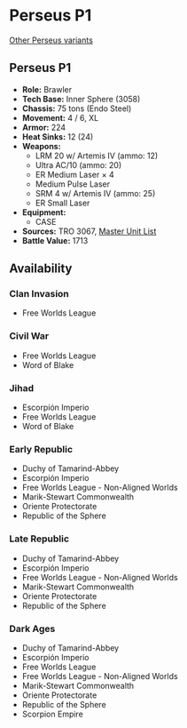 # Perseus P1

[Other Perseus variants](../perseus.md)

## Perseus P1
- **Role:** Brawler
- **Tech Base:** Inner Sphere (3058)
- **Chassis:** 75 tons (Endo Steel)
- **Movement:** 4 / 6, XL
- **Armor:** 224
- **Heat Sinks:** 12 (24)
- **Weapons:**
  - LRM 20 w/ Artemis IV (ammo: 12)
  - Ultra AC/10 (ammo: 20)
  - ER Medium Laser × 4
  - Medium Pulse Laser
  - SRM 4 w/ Artemis IV (ammo: 25)
  - ER Small Laser
- **Equipment:**
  - CASE
- **Sources:** TRO 3067, [Master Unit List](http://masterunitlist.info/Unit/Details/4807/perseus-p1)
- **Battle Value:** 1713

## Availability

### Clan Invasion
- Free Worlds League

### Civil War
- Free Worlds League
- Word of Blake

### Jihad
- Escorpión Imperio
- Free Worlds League
- Word of Blake

### Early Republic
- Duchy of Tamarind-Abbey
- Escorpión Imperio
- Free Worlds League - Non-Aligned Worlds
- Marik-Stewart Commonwealth
- Oriente Protectorate
- Republic of the Sphere

### Late Republic
- Duchy of Tamarind-Abbey
- Escorpión Imperio
- Free Worlds League - Non-Aligned Worlds
- Marik-Stewart Commonwealth
- Oriente Protectorate
- Republic of the Sphere

### Dark Ages
- Duchy of Tamarind-Abbey
- Escorpión Imperio
- Free Worlds League
- Free Worlds League - Non-Aligned Worlds
- Marik-Stewart Commonwealth
- Oriente Protectorate
- Republic of the Sphere
- Scorpion Empire


